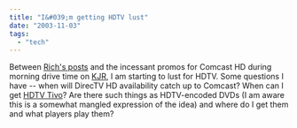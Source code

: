 ```yaml
---
title: "I&#039;m getting HDTV lust"
date: "2003-11-03"
tags: 
  - "tech"
---
```


Between [Rich's posts](http://www.tongfamily.com/guide_to_home_theater/001170.html) and the incessant promos for Comcast HD during morning drive time on [KJR](http://www.kjram.com/main.html), I am starting to lust for HDTV. Some questions I have -- when will DirecTV HD availability catch up to Comcast? When can I get [HDTV Tivo](http://www.tivo.com/5.3.1.1.asp?article=164)? Are there such things as HDTV-encoded DVDs (I am aware this is a somewhat mangled expression of the idea) and where do I get them and what players play them?
